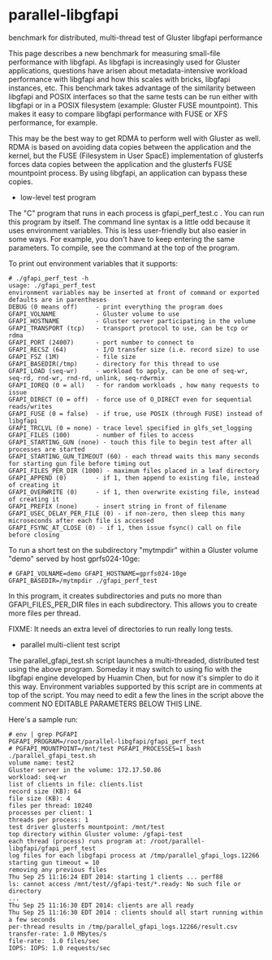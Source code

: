 parallel-libgfapi
=================

benchmark for distributed, multi-thread test of Gluster libgfapi performance

This page describes a new benchmark for measuring small-file performance with libgfapi.  As libgfapi is increasingly used for Gluster applications, questions have arisen about metadata-intensive workload performance with libgfapi and how this scales with bricks, libgfapi instances, etc.   This benchmark takes advantage of the similarity between libgfapi and POSIX interfaces so that the same tests can be run either with libgfapi or in a POSIX filesystem (example: Gluster FUSE mountpoint).  This makes it easy to compare libgfapi performance with FUSE or XFS performance, for example.

This may be the best way to get RDMA to perform well with Gluster as well.  RDMA is based on avoiding data copies between the application and the kernel, but the FUSE (Filesystem in User SpacE) implementation of glusterfs forces data copies between the application and the glusterfs FUSE mountpoint process.  By using libgfapi, an application can bypass these copies.

* low-level test program

The "C" program that runs in each process is gfapi_perf_test.c .  You can run this program by itself.  The command line syntax is a little odd because it uses environment variables.   This is less user-friendly but also easier in some ways.   For example, you don't have to keep entering the same parameters.  To compile, see the command at the top of the program.

To print out environment variables that it supports:

    # ./gfapi_perf_test -h
    usage: ./gfapi_perf_test
    environment variables may be inserted at front of command or exported
    defaults are in parentheses
    DEBUG (0 means off)     - print everything the program does
    GFAPI_VOLNAME           - Gluster volume to use
    GFAPI_HOSTNAME          - Gluster server participating in the volume
    GFAPI_TRANSPORT (tcp)   - transport protocol to use, can be tcp or rdma
    GFAPI_PORT (24007)      - port number to connect to
    GFAPI_RECSZ (64)        - I/O transfer size (i.e. record size) to use
    GFAPI_FSZ (1M)          - file size
    GFAPI_BASEDIR(/tmp)     - directory for this thread to use
    GFAPI_LOAD (seq-wr)     - workload to apply, can be one of seq-wr, seq-rd, rnd-wr, rnd-rd, unlink, seq-rdwrmix
    GFAPI_IOREQ (0 = all)   - for random workloads , how many requests to issue
    GFAPI_DIRECT (0 = off)  - force use of O_DIRECT even for sequential reads/writes
    GFAPI_FUSE (0 = false)  - if true, use POSIX (through FUSE) instead of libgfapi
    GFAPI_TRCLVL (0 = none) - trace level specified in glfs_set_logging
    GFAPI_FILES (100)       - number of files to access
    GFAPI_STARTING_GUN (none) - touch this file to begin test after all processes are started
    GFAPI_STARTING_GUN_TIMEOUT (60) - each thread waits this many seconds for starting gun file before timing out
    GFAPI_FILES_PER_DIR (1000) - maximum files placed in a leaf directory
    GFAPI_APPEND (0)        - if 1, then append to existing file, instead of creating it
    GFAPI_OVERWRITE (0)     - if 1, then overwrite existing file, instead of creating it
    GFAPI_PREFIX (none)     - insert string in front of filename
    GFAPI_USEC_DELAY_PER_FILE (0) - if non-zero, then sleep this many microseconds after each file is accessed
    GFAPI_FSYNC_AT_CLOSE (0) - if 1, then issue fsync() call on file before closing

To run a short test on the subdirectory "mytmpdir" within a Gluster volume "demo" served by host gprfs024-10ge:

    # GFAPI_VOLNAME=demo GFAPI_HOSTNAME=gprfs024-10ge GFAPI_BASEDIR=/mytmpdir ./gfapi_perf_test

In this program, it creates subdirectories and puts no more than GFAPI_FILES_PER_DIR files in each subdirectory.   This allows you to create more files per thread.  

FIXME: It needs an extra level of directories to run really long tests.

* parallel multi-client test script

The parallel_gfapi_test.sh script launches a multi-threaded, distributed test using the above program.  Someday it may switch to using fio with the libgfapi engine developed by Huamin Chen, but for now it's simpler to do it this way.  Environment variables supported by this script are in comments at top of the script. You may need to edit a few the lines in the script above the comment NO EDITABLE PARAMETERS BELOW THIS LINE.  

Here's a sample run:

    # env | grep PGFAPI
    PGFAPI_PROGRAM=/root/parallel-libgfapi/gfapi_perf_test
    # PGFAPI_MOUNTPOINT=/mnt/test PGFAPI_PROCESSES=1 bash ./parallel_gfapi_test.sh
    volume name: test2
    Gluster server in the volume: 172.17.50.86
    workload: seq-wr
    list of clients in file: clients.list
    record size (KB): 64
    file size (KB): 4
    files per thread: 10240
    processes per client: 1
    threads per process: 1
    test driver glusterfs mountpoint: /mnt/test
    top directory within Gluster volume: /gfapi-test
    each thread (process) runs program at: /root/parallel-libgfapi/gfapi_perf_test
    log files for each libgfapi process at /tmp/parallel_gfapi_logs.12266
    starting gun timeout = 10
    removing any previous files
    Thu Sep 25 11:16:24 EDT 2014: starting 1 clients ... perf88 
    ls: cannot access /mnt/test//gfapi-test/*.ready: No such file or directory
    ...
    Thu Sep 25 11:16:30 EDT 2014: clients are all ready
    Thu Sep 25 11:16:30 EDT 2014 : clients should all start running within a few seconds
    per-thread results in /tmp/parallel_gfapi_logs.12266/result.csv
    transfer-rate: 1.0 MBytes/s
    file-rate:  1.0 files/sec
    IOPS: IOPS: 1.0 requests/sec
    


